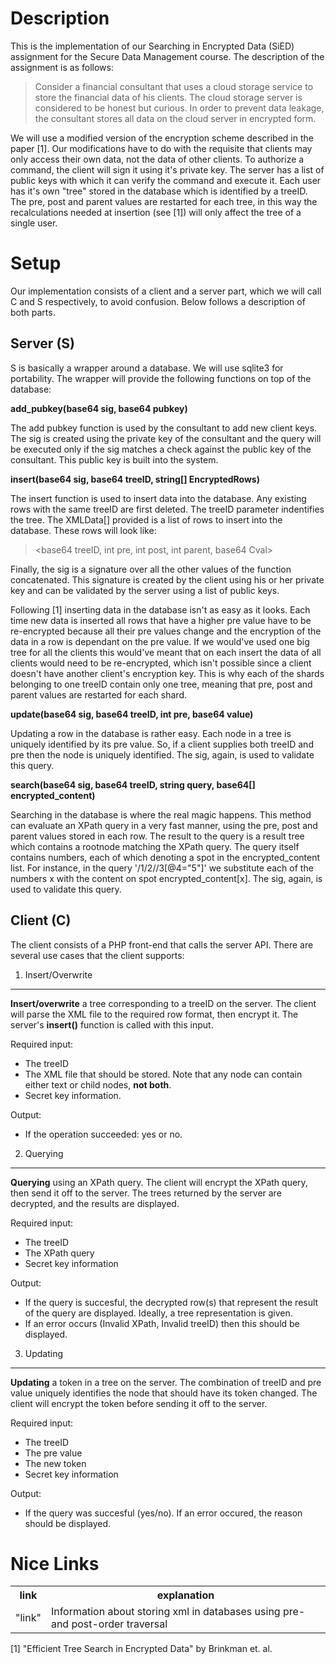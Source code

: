Description
===========

This is the implementation of our Searching in Encrypted Data (SiED) assignment
for the Secure Data Management course. The description of the assignment is as
follows:

> Consider a financial consultant that uses a cloud storage service to store the
> financial data of his clients. The cloud storage server is considered to be
> honest but curious. In order to prevent data leakage, the consultant stores
> all data on the cloud server in encrypted form.

We will use a modified version of the encryption scheme described in the paper
[1]. Our modifications have to do with the requisite that clients may only
access their own data, not the data of other clients. To authorize a command,
the client will sign it using it's private key. The server has a list of public
keys with which it can verify the command and execute it. Each user has it's own
"tree" stored in the database which is identified by a treeID. The pre, post and
parent values are restarted for each tree, in this way the recalculations needed
at insertion (see [1]) will only affect the tree of a single user.

Setup 
=====

Our implementation consists of a client and a server part, which we will call C
and S respectively, to avoid confusion. Below follows a description of both
parts.

Server (S)
----------

S is basically a wrapper around a database. We will use sqlite3 for portability.
The wrapper will provide the following functions on top of the database:

__add_pubkey(base64 sig, base64 pubkey)__

The add pubkey function is used by the consultant to add new client keys. The
sig is created using the private key of the consultant and the query will be
executed only if the sig matches a check against the public key of the
consultant. This public key is built into the system.

__insert(base64 sig, base64 treeID, string[] EncryptedRows)__

The insert function is used to insert data into the database. Any existing rows
with the same treeID are first deleted. The treeID parameter indentifies the
tree.  The XMLData[] provided is a list of rows to insert into the database.
These rows will look like: 

> \<base64 treeID, int pre, int post, int parent, base64 Cval\>

Finally, the sig is a signature over all the other values of the function
concatenated. This signature is created by the client using his or her private
key and can be validated by the server using a list of public keys.

Following [1] inserting data in the database isn't as easy as it looks. Each
time new data is inserted all rows that have a higher pre value have to be
re-encrypted because all their pre values change and the encryption of the data
in a row is dependant on the pre value. If we would've used one big tree for all
the clients this would've meant that on each insert the data of all clients
would need to be re-encrypted, which isn't possible since a client doesn't have
another client's encryption key. This is why each of the shards belonging to one
treeID contain only one tree, meaning that pre, post and parent values are
restarted for each shard.

__update(base64 sig, base64 treeID, int pre, base64 value)__

Updating a row in the database is rather easy. Each node in a tree is uniquely 
identified by its pre value. So, if a client supplies both treeID and pre then
the node is uniquely identified. The sig, again, is used to validate this query.

__search(base64 sig, base64 treeID, string query, base64[] encrypted_content)__

Searching in the database is where the real magic happens. This method can
evaluate an XPath query in a very fast manner, using the pre, post and parent
values stored in each row. The result to the query is a result tree which
contains a rootnode matching the XPath query. The query itself contains numbers,
each of which denoting a spot in the encrypted_content list. For instance, in
the query '/1/2//3[@4="5"]' we substitute each of the numbers x with the content
on spot encrypted_content[x]. The sig, again, is used to validate this query.

Client (C)
----------

The client consists of a PHP front-end that calls the server API. There are
several use cases that the client supports:


1) Insert/Overwrite
----------
   __Insert/overwrite__ a tree corresponding to a treeID on the server. The client 
   will parse the XML file to the required row format, then encrypt it. The server's
   __insert()__ function is called with this input.

Required input:

* The treeID
* The XML file that should be stored. Note that any node can contain either text or child nodes, __not both__.
* Secret key information.

Output: 

* If the operation succeeded: yes or no.


2) Querying
------------
   __Querying__ using an XPath query. The client will encrypt the XPath query, then send 
   it off to the server. The trees returned by the server are decrypted, and the results 
   are displayed.

Required input: 

* The treeID
* The XPath query
* Secret key information

Output:

* If the query is succesful, the decrypted row(s) that represent the result of the query
  are displayed. Ideally, a tree representation is given.
* If an error occurs (Invalid XPath, Invalid treeID) then this should be displayed.


3) Updating
----------
  __Updating__ a token in a tree on the server. The combination of treeID and pre value uniquely 
  identifies the node that should have its token changed. The client will encrypt the token before 
  sending it off to the server.

Required input:

* The treeID
* The pre value
* The new token
* Secret key information

Output: 

* If the query was succesful (yes/no). If an error occured, the reason should be displayed.

Nice Links
==========

<table>
	<tr>
		<th>link</th>
		<th>explanation</th>
	</tr>
	<tr>
		<td>
		"link"<http://www.inf.uni-konstanz.de/dbis/teaching/ws0304/datatypes/download/paper-xpath-accelerator.pdf>
		</td>
		<td>
		Information about storing xml in databases using pre- and post-order
		traversal
		</td>
	</tr>
</table>

[1] "Efficient Tree Search in Encrypted Data" by Brinkman et. al.
